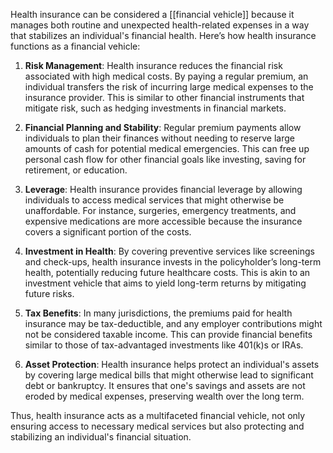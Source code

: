 
Health insurance can be considered a [[financial vehicle]] because it manages both routine and unexpected health-related expenses in a way that stabilizes an individual's financial health. Here’s how health insurance functions as a financial vehicle:

1. **Risk Management**: Health insurance reduces the financial risk associated with high medical costs. By paying a regular premium, an individual transfers the risk of incurring large medical expenses to the insurance provider. This is similar to other financial instruments that mitigate risk, such as hedging investments in financial markets.

2. **Financial Planning and Stability**: Regular premium payments allow individuals to plan their finances without needing to reserve large amounts of cash for potential medical emergencies. This can free up personal cash flow for other financial goals like investing, saving for retirement, or education.

3. **Leverage**: Health insurance provides financial leverage by allowing individuals to access medical services that might otherwise be unaffordable. For instance, surgeries, emergency treatments, and expensive medications are more accessible because the insurance covers a significant portion of the costs.

4. **Investment in Health**: By covering preventive services like screenings and check-ups, health insurance invests in the policyholder’s long-term health, potentially reducing future healthcare costs. This is akin to an investment vehicle that aims to yield long-term returns by mitigating future risks.

5. **Tax Benefits**: In many jurisdictions, the premiums paid for health insurance may be tax-deductible, and any employer contributions might not be considered taxable income. This can provide financial benefits similar to those of tax-advantaged investments like 401(k)s or IRAs.

6. **Asset Protection**: Health insurance helps protect an individual's assets by covering large medical bills that might otherwise lead to significant debt or bankruptcy. It ensures that one's savings and assets are not eroded by medical expenses, preserving wealth over the long term.

Thus, health insurance acts as a multifaceted financial vehicle, not only ensuring access to necessary medical services but also protecting and stabilizing an individual's financial situation.